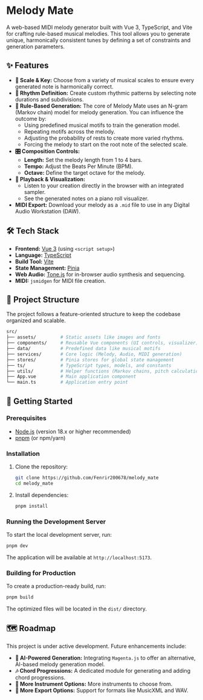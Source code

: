 # Melody Mate

A web-based MIDI melody generator built with Vue 3, TypeScript, and Vite for crafting rule-based musical melodies. This tool allows you to generate unique, harmonically consistent tunes by defining a set of constraints and generation parameters.

<!-- Placeholder for a live demo link -->
<!-- > **Live Demo:** [Link to live demo] -->

<!-- Placeholder for a screenshot or GIF -->
<!-- ![Screenshot of Melody Mate](./path/to/screenshot.png) -->

## ✨ Features

- **🎼 Scale & Key:** Choose from a variety of musical scales to ensure every generated note is harmonically correct.
- **🥁 Rhythm Definition:** Create custom rhythmic patterns by selecting note durations and subdivisions.
- **🤖 Rule-Based Generation:** The core of Melody Mate uses an N-gram (Markov chain) model for melody generation. You can influence the outcome by:
  - Using predefined musical motifs to train the generation model.
  - Repeating motifs across the melody.
  - Adjusting the probability of rests to create more varied rhythms.
  - Forcing the melody to start on the root note of the selected scale.
- **🎛️ Composition Controls:**
  - **Length:** Set the melody length from 1 to 4 bars.
  - **Tempo:** Adjust the Beats Per Minute (BPM).
  - **Octave:** Define the target octave for the melody.
- **🎹 Playback & Visualization:**
  - Listen to your creation directly in the browser with an integrated sampler.
  - See the generated notes on a piano roll visualizer.
- **MIDI Export:** Download your melody as a `.mid` file to use in any Digital Audio Workstation (DAW).

## 🛠️ Tech Stack

- **Frontend:** [Vue 3](https://vuejs.org/) (using `<script setup>`)
- **Language:** [TypeScript](https://www.typescriptlang.org/)
- **Build Tool:** [Vite](https://vitejs.dev/)
- **State Management:** [Pinia](https://pinia.vuejs.org/)
- **Web Audio:** [Tone.js](https://tonejs.github.io/) for in-browser audio synthesis and sequencing.
- **MIDI:** `jsmidgen` for MIDI file creation.

## 📂 Project Structure

The project follows a feature-oriented structure to keep the codebase organized and scalable.

```bash
src/
├── assets/         # Static assets like images and fonts
├── components/     # Reusable Vue components (UI controls, visualizer)
├── data/           # Predefined data like musical motifs
├── services/       # Core logic (Melody, Audio, MIDI generation)
├── stores/         # Pinia stores for global state management
├── ts/             # TypeScript types, models, and constants
├── utils/          # Helper functions (Markov chains, pitch calculation)
├── App.vue         # Main application component
└── main.ts         # Application entry point
```

## 🚀 Getting Started

### Prerequisites

- [Node.js](https://nodejs.org/) (version 18.x or higher recommended)
- [pnpm](https://pnpm.io/) (or npm/yarn)

### Installation

1. Clone the repository:

   ```bash
   git clone https://github.com/Fenrir200678/melody_mate
   cd melody_mate
   ```

2. Install dependencies:

   ```bash
   pnpm install
   ```

### Running the Development Server

To start the local development server, run:

```bash
pnpm dev
```

The application will be available at `http://localhost:5173`.

### Building for Production

To create a production-ready build, run:

```bash
pnpm build
```

The optimized files will be located in the `dist/` directory.

## 🗺️ Roadmap

This project is under active development. Future enhancements include:

- **🧠 AI-Powered Generation:** Integrating `Magenta.js` to offer an alternative, AI-based melody generation model.
- **🎶 Chord Progressions:** A dedicated module for generating and adding chord progressions.
- **🎹 More Instrument Options:** More instruments to choose from.
- **📄 More Export Options:** Support for formats like MusicXML and WAV.
